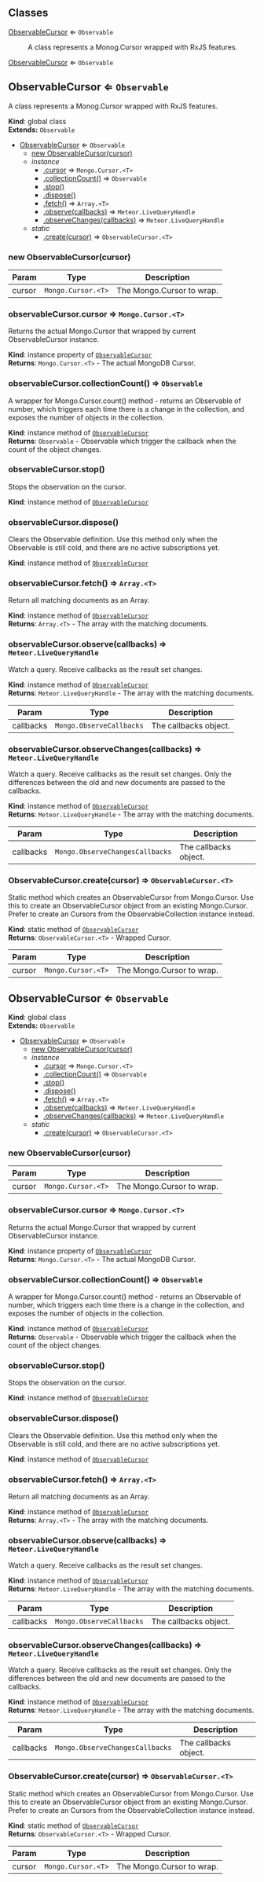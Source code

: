 ## Classes

<dl>
<dt><a href="#ObservableCursor">ObservableCursor</a> ⇐ <code>Observable</code></dt>
<dd><p>A class represents a Monog.Cursor wrapped with RxJS features.</p>
</dd>
<dt><a href="#ObservableCursor">ObservableCursor</a> ⇐ <code>Observable</code></dt>
<dd></dd>
</dl>

<a name="ObservableCursor"></a>

## ObservableCursor ⇐ <code>Observable</code>
A class represents a Monog.Cursor wrapped with RxJS features.

**Kind**: global class  
**Extends:** <code>Observable</code>  

* [ObservableCursor](#ObservableCursor) ⇐ <code>Observable</code>
    * [new ObservableCursor(cursor)](#new_ObservableCursor_new)
    * _instance_
        * [.cursor](#ObservableCursor+cursor) ⇒ <code>Mongo.Cursor.&lt;T&gt;</code>
        * [.collectionCount()](#ObservableCursor+collectionCount) ⇒ <code>Observable</code>
        * [.stop()](#ObservableCursor+stop)
        * [.dispose()](#ObservableCursor+dispose)
        * [.fetch()](#ObservableCursor+fetch) ⇒ <code>Array.&lt;T&gt;</code>
        * [.observe(callbacks)](#ObservableCursor+observe) ⇒ <code>Meteor.LiveQueryHandle</code>
        * [.observeChanges(callbacks)](#ObservableCursor+observeChanges) ⇒ <code>Meteor.LiveQueryHandle</code>
    * _static_
        * [.create(cursor)](#ObservableCursor.create) ⇒ <code>ObservableCursor.&lt;T&gt;</code>

<a name="new_ObservableCursor_new"></a>

### new ObservableCursor(cursor)

| Param | Type | Description |
| --- | --- | --- |
| cursor | <code>Mongo.Cursor.&lt;T&gt;</code> | The Mongo.Cursor to wrap. |

<a name="ObservableCursor+cursor"></a>

### observableCursor.cursor ⇒ <code>Mongo.Cursor.&lt;T&gt;</code>
Returns the actual Mongo.Cursor that wrapped by current ObservableCursor instance.

**Kind**: instance property of <code>[ObservableCursor](#ObservableCursor)</code>  
**Returns**: <code>Mongo.Cursor.&lt;T&gt;</code> - The actual MongoDB Cursor.  
<a name="ObservableCursor+collectionCount"></a>

### observableCursor.collectionCount() ⇒ <code>Observable</code>
A wrapper for Mongo.Cursor.count() method - returns an Observable of number, which
triggers each time there is a change in the collection, and exposes the number of
objects in the collection.

**Kind**: instance method of <code>[ObservableCursor](#ObservableCursor)</code>  
**Returns**: <code>Observable</code> - Observable which trigger the callback when the
count of the object changes.  
<a name="ObservableCursor+stop"></a>

### observableCursor.stop()
Stops the observation on the cursor.

**Kind**: instance method of <code>[ObservableCursor](#ObservableCursor)</code>  
<a name="ObservableCursor+dispose"></a>

### observableCursor.dispose()
Clears the Observable definition.
Use this method only when the Observable is still cold, and there are no active subscriptions yet.

**Kind**: instance method of <code>[ObservableCursor](#ObservableCursor)</code>  
<a name="ObservableCursor+fetch"></a>

### observableCursor.fetch() ⇒ <code>Array.&lt;T&gt;</code>
Return all matching documents as an Array.

**Kind**: instance method of <code>[ObservableCursor](#ObservableCursor)</code>  
**Returns**: <code>Array.&lt;T&gt;</code> - The array with the matching documents.  
<a name="ObservableCursor+observe"></a>

### observableCursor.observe(callbacks) ⇒ <code>Meteor.LiveQueryHandle</code>
Watch a query. Receive callbacks as the result set changes.

**Kind**: instance method of <code>[ObservableCursor](#ObservableCursor)</code>  
**Returns**: <code>Meteor.LiveQueryHandle</code> - The array with the matching documents.  

| Param | Type | Description |
| --- | --- | --- |
| callbacks | <code>Mongo.ObserveCallbacks</code> | The callbacks object. |

<a name="ObservableCursor+observeChanges"></a>

### observableCursor.observeChanges(callbacks) ⇒ <code>Meteor.LiveQueryHandle</code>
Watch a query. Receive callbacks as the result set changes.
Only the differences between the old and new documents are passed to the callbacks.

**Kind**: instance method of <code>[ObservableCursor](#ObservableCursor)</code>  
**Returns**: <code>Meteor.LiveQueryHandle</code> - The array with the matching documents.  

| Param | Type | Description |
| --- | --- | --- |
| callbacks | <code>Mongo.ObserveChangesCallbacks</code> | The callbacks object. |

<a name="ObservableCursor.create"></a>

### ObservableCursor.create(cursor) ⇒ <code>ObservableCursor.&lt;T&gt;</code>
Static method which creates an ObservableCursor from Mongo.Cursor.
 Use this to create an ObservableCursor object from an existing Mongo.Cursor.
 Prefer to create an Cursors from the ObservableCollection instance instead.

**Kind**: static method of <code>[ObservableCursor](#ObservableCursor)</code>  
**Returns**: <code>ObservableCursor.&lt;T&gt;</code> - Wrapped Cursor.  

| Param | Type | Description |
| --- | --- | --- |
| cursor | <code>Mongo.Cursor.&lt;T&gt;</code> | The Mongo.Cursor to wrap. |

<a name="ObservableCursor"></a>

## ObservableCursor ⇐ <code>Observable</code>
**Kind**: global class  
**Extends:** <code>Observable</code>  

* [ObservableCursor](#ObservableCursor) ⇐ <code>Observable</code>
    * [new ObservableCursor(cursor)](#new_ObservableCursor_new)
    * _instance_
        * [.cursor](#ObservableCursor+cursor) ⇒ <code>Mongo.Cursor.&lt;T&gt;</code>
        * [.collectionCount()](#ObservableCursor+collectionCount) ⇒ <code>Observable</code>
        * [.stop()](#ObservableCursor+stop)
        * [.dispose()](#ObservableCursor+dispose)
        * [.fetch()](#ObservableCursor+fetch) ⇒ <code>Array.&lt;T&gt;</code>
        * [.observe(callbacks)](#ObservableCursor+observe) ⇒ <code>Meteor.LiveQueryHandle</code>
        * [.observeChanges(callbacks)](#ObservableCursor+observeChanges) ⇒ <code>Meteor.LiveQueryHandle</code>
    * _static_
        * [.create(cursor)](#ObservableCursor.create) ⇒ <code>ObservableCursor.&lt;T&gt;</code>

<a name="new_ObservableCursor_new"></a>

### new ObservableCursor(cursor)

| Param | Type | Description |
| --- | --- | --- |
| cursor | <code>Mongo.Cursor.&lt;T&gt;</code> | The Mongo.Cursor to wrap. |

<a name="ObservableCursor+cursor"></a>

### observableCursor.cursor ⇒ <code>Mongo.Cursor.&lt;T&gt;</code>
Returns the actual Mongo.Cursor that wrapped by current ObservableCursor instance.

**Kind**: instance property of <code>[ObservableCursor](#ObservableCursor)</code>  
**Returns**: <code>Mongo.Cursor.&lt;T&gt;</code> - The actual MongoDB Cursor.  
<a name="ObservableCursor+collectionCount"></a>

### observableCursor.collectionCount() ⇒ <code>Observable</code>
A wrapper for Mongo.Cursor.count() method - returns an Observable of number, which
triggers each time there is a change in the collection, and exposes the number of
objects in the collection.

**Kind**: instance method of <code>[ObservableCursor](#ObservableCursor)</code>  
**Returns**: <code>Observable</code> - Observable which trigger the callback when the
count of the object changes.  
<a name="ObservableCursor+stop"></a>

### observableCursor.stop()
Stops the observation on the cursor.

**Kind**: instance method of <code>[ObservableCursor](#ObservableCursor)</code>  
<a name="ObservableCursor+dispose"></a>

### observableCursor.dispose()
Clears the Observable definition.
Use this method only when the Observable is still cold, and there are no active subscriptions yet.

**Kind**: instance method of <code>[ObservableCursor](#ObservableCursor)</code>  
<a name="ObservableCursor+fetch"></a>

### observableCursor.fetch() ⇒ <code>Array.&lt;T&gt;</code>
Return all matching documents as an Array.

**Kind**: instance method of <code>[ObservableCursor](#ObservableCursor)</code>  
**Returns**: <code>Array.&lt;T&gt;</code> - The array with the matching documents.  
<a name="ObservableCursor+observe"></a>

### observableCursor.observe(callbacks) ⇒ <code>Meteor.LiveQueryHandle</code>
Watch a query. Receive callbacks as the result set changes.

**Kind**: instance method of <code>[ObservableCursor](#ObservableCursor)</code>  
**Returns**: <code>Meteor.LiveQueryHandle</code> - The array with the matching documents.  

| Param | Type | Description |
| --- | --- | --- |
| callbacks | <code>Mongo.ObserveCallbacks</code> | The callbacks object. |

<a name="ObservableCursor+observeChanges"></a>

### observableCursor.observeChanges(callbacks) ⇒ <code>Meteor.LiveQueryHandle</code>
Watch a query. Receive callbacks as the result set changes.
Only the differences between the old and new documents are passed to the callbacks.

**Kind**: instance method of <code>[ObservableCursor](#ObservableCursor)</code>  
**Returns**: <code>Meteor.LiveQueryHandle</code> - The array with the matching documents.  

| Param | Type | Description |
| --- | --- | --- |
| callbacks | <code>Mongo.ObserveChangesCallbacks</code> | The callbacks object. |

<a name="ObservableCursor.create"></a>

### ObservableCursor.create(cursor) ⇒ <code>ObservableCursor.&lt;T&gt;</code>
Static method which creates an ObservableCursor from Mongo.Cursor.
 Use this to create an ObservableCursor object from an existing Mongo.Cursor.
 Prefer to create an Cursors from the ObservableCollection instance instead.

**Kind**: static method of <code>[ObservableCursor](#ObservableCursor)</code>  
**Returns**: <code>ObservableCursor.&lt;T&gt;</code> - Wrapped Cursor.  

| Param | Type | Description |
| --- | --- | --- |
| cursor | <code>Mongo.Cursor.&lt;T&gt;</code> | The Mongo.Cursor to wrap. |

